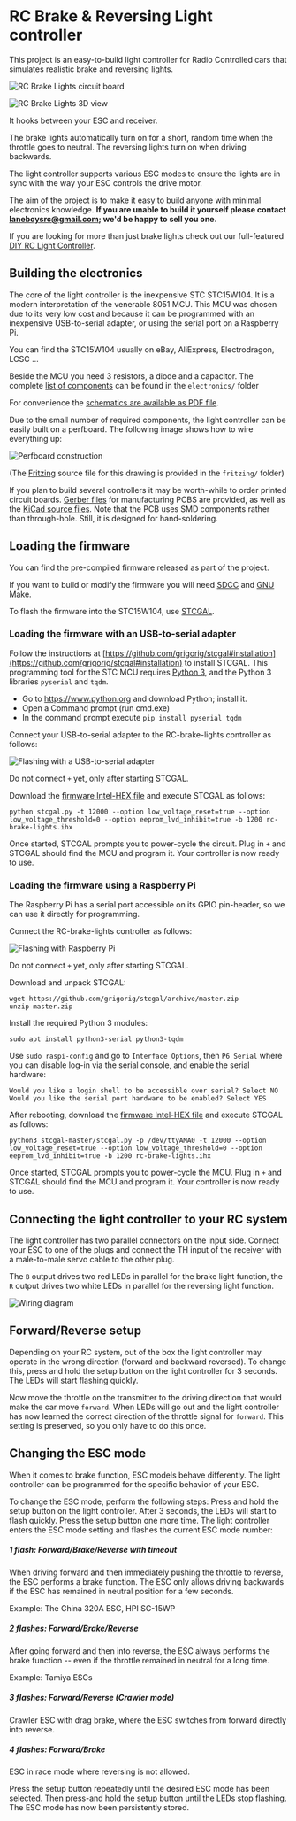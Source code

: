 # RC Brake & Reversing Light controller

This project is an easy-to-build light controller for Radio Controlled cars that simulates realistic brake and reversing lights.

![RC Brake Lights circuit board](doc/rc-brake-lights.png)

![RC Brake Lights 3D view](doc/rc-brake-lights-3D.jpg)

It hooks between your ESC and receiver.

The brake lights automatically turn on for a short, random time when the throttle goes to neutral. The reversing lights turn on when driving backwards.

The light controller supports various ESC modes to ensure the lights are in sync with the way your ESC controls the drive motor.

The aim of the project is to make it easy to build anyone with minimal electronics knowledge. **If you are unable to build it yourself please contact [laneboysrc@gmail.com](mailto:laneboysrc@gmail.com); we'd be happy to sell you one.**

If you are looking for more than just brake lights check out our full-featured [DIY RC Light Controller](https://github.com/laneboysrc/rc-light-controller).


## Building the electronics

The core of the light controller is the inexpensive STC STC15W104. It is a modern interpretation of the venerable 8051 MCU. This MCU was chosen due to its very low cost and because it can be programmed with an inexpensive USB-to-serial adapter, or using the serial port on a Raspberry Pi.

You can find the STC15W104 usually on eBay, AliExpress, Electrodragon, LCSC ...

Beside the MCU you need 3 resistors, a diode and a capacitor. The complete [list of components](electronics/BOM%20-%20Bill%20of%20Materials.txt) can be found in the `electronics/` folder

For convenience the [schematics are available as PDF file](electronics/rc-brake-lights-schematics.pdf).

Due to the small number of required components, the light controller can be easily built on a perfboard. The following image shows how to wire everything up:

![Perfboard construction](electronics/rc-brake-lights_breadboard.png)

(The [Fritzing](http://fritzing.org) source file for this drawing is provided in the `fritzing/` folder)

If you plan to build several controllers it may be worth-while to order printed circuit boards. [Gerber files](gerber-rc-brake-lights.zip) for manufacturing PCBS are provided, as well as the [KiCad source files](electronics/). Note that the PCB uses SMD components rather than through-hole. Still, it is designed for hand-soldering.


## Loading the firmware

You can find the pre-compiled firmware released as part of the project.

If you want to build or modify the firmware you will need [SDCC](http://sdcc.sourceforge.net) and [GNU Make](https://www.gnu.org/software/make/).

To flash the firmware into the STC15W104, use [STCGAL](https://github.com/grigorig/stcgal).


### Loading the firmware with an USB-to-serial adapter

Follow the instructions at [https://github.com/grigorig/stcgal#installation](https://github.com/grigorig/stcgal#installation) to install STCGAL. This programming tool for the STC MCU requires [Python 3](https://www.python.org/downloads/), and the Python 3 libraries `pyserial` and `tqdm`.

- Go to https://www.python.org and download Python; install it.
- Open a Command prompt (run cmd.exe)
- In the command prompt execute `pip install pyserial tqdm`

Connect your USB-to-serial adapter to the RC-brake-lights controller as follows:

![Flashing with a USB-to-serial adapter](doc/flashing-with-usb-to-serial.png)

Do not connect `+` yet, only after starting STCGAL.

Download the [firmware Intel-HEX file](rc-brake-lights.ihx) and execute STCGAL as follows:

    python stcgal.py -t 12000 --option low_voltage_reset=true --option low_voltage_threshold=0 --option eeprom_lvd_inhibit=true -b 1200 rc-brake-lights.ihx

Once started, STCGAL prompts you to power-cycle the circuit. Plug in `+` and STCGAL should find the MCU and program it. Your controller is now ready to use.


### Loading the firmware using a Raspberry Pi

The Raspberry Pi has a serial port accessible on its GPIO pin-header, so we can use it directly for programming.

Connect the RC-brake-lights controller as follows:

![Flashing with Raspberry Pi](doc/flashing-with-raspberry-pi.png)

Do not connect `+` yet, only after starting STCGAL.

Download and unpack STCGAL:

    wget https://github.com/grigorig/stcgal/archive/master.zip
    unzip master.zip

Install the required Python 3 modules:

    sudo apt install python3-serial python3-tqdm

Use `sudo raspi-config` and go to `Interface Options`, then `P6 Serial` where you can disable log-in via the serial console, and enable the serial hardware:

    Would you like a login shell to be accessible over serial? Select NO
    Would you like the serial port hardware to be enabled? Select YES

After rebooting, download the [firmware Intel-HEX file](rc-brake-lights.ihx) and execute STCGAL as follows:

    python3 stcgal-master/stcgal.py -p /dev/ttyAMA0 -t 12000 --option low_voltage_reset=true --option low_voltage_threshold=0 --option eeprom_lvd_inhibit=true -b 1200 rc-brake-lights.ihx

Once started, STCGAL prompts you to power-cycle the MCU. Plug in `+` and STCGAL should find the MCU and program it. Your controller is now ready to use.


## Connecting the light controller to your RC system

The light controller has two parallel connectors on the input side. Connect your ESC to one of the plugs and connect the TH input of the receiver with a male-to-male servo cable  to the other plug.

The `B` output drives two red LEDs in parallel for the brake light function, the `R` output drives two white LEDs in parallel for the reversing light function.

![Wiring diagram](doc/rc-brake-lights-wiring.png)


## Forward/Reverse setup

Depending on your RC system, out of the box the light controller may operate in the wrong direction (forward and backward reversed). To change this, press and hold the setup button on the light controller for 3 seconds. The LEDs will start flashing quickly.

Now move the throttle on the transmitter to the driving direction that would make the car move `forward`. When LEDs will go out and the light controller has now learned the correct direction of the throttle signal for `forward`. This setting is preserved, so you only have to do this once.


## Changing the ESC mode

When it comes to brake function, ESC models behave differently. The light controller can be programmed for the specific behavior of your ESC.

To change the ESC mode, perform the following steps:
Press and hold the setup button on the light controller. After 3 seconds, the LEDs will start to flash quickly. Press the setup button one more time. The light controller enters the ESC mode setting and flashes the current ESC mode number:

##### 1 flash: Forward/Brake/Reverse with timeout
When driving forward and then immediately pushing the throttle to reverse, the ESC performs a brake function. The ESC only allows driving backwards if the ESC has remained in neutral position for a few seconds.

Example: The China 320A ESC, HPI SC-15WP

##### 2 flashes: Forward/Brake/Reverse
After going forward and then into reverse, the ESC always performs the brake function -- even if the throttle remained in neutral for a long time.

Example: Tamiya ESCs

##### 3 flashes: Forward/Reverse (Crawler mode)
Crawler ESC with drag brake, where the ESC switches from forward directly
into reverse.

##### 4 flashes: Forward/Brake
ESC in race mode where reversing is not allowed.


Press the setup button repeatedly until the desired ESC mode has been selected. Then press-and hold the setup button until the LEDs stop flashing. The ESC mode has now been persistently stored.

